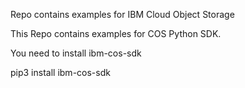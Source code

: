 Repo contains examples for IBM Cloud Object Storage

This Repo contains examples for COS Python SDK. 

You need to install ibm-cos-sdk 

pip3 install ibm-cos-sdk

